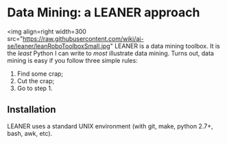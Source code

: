 # Data Mining: a  LEANER approach

<img align=right width=300 src="https://raw.githubusercontent.com/wiki/ai-se/leaner/leanRoboToolboxSmall.jpg"
LEANER is a data mining toolbox. It is the _least_  Python I can write to 
_most_ illustrate  data mining. Turns out,
data mining is easy if
you follow three simple rules:

1. Find some crap;
2. Cut the crap;
3. Go to step 1.

## Installation

LEANER uses a standard UNIX environment (with git,
make, python 2.7+, bash, awk, etc).  
